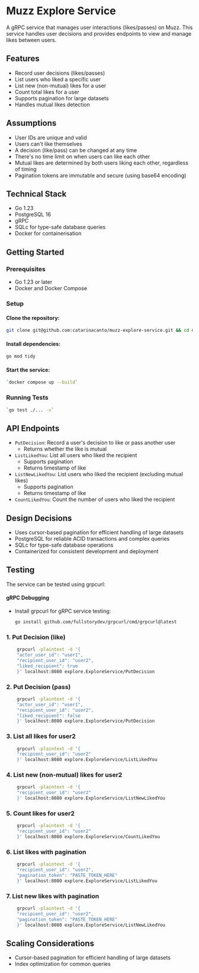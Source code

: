 

# Muzz Explore Service

A gRPC service that manages user interactions (likes/passes) on Muzz. This service handles user decisions and provides endpoints to view and manage likes between users.

## Features

- Record user decisions (likes/passes)
- List users who liked a specific user
- List new (non-mutual) likes for a user
- Count total likes for a user
- Supports pagination for large datasets
- Handles mutual likes detection

## Assumptions

- User IDs are unique and valid
- Users can't like themselves
- A decision (like/pass) can be changed at any time
- There's no time limit on when users can like each other
- Mutual likes are determined by both users liking each other, regardless of timing
- Pagination tokens are immutable and secure (using base64 encoding)

## Technical Stack

- Go 1.23
- PostgreSQL 16
- gRPC
- SQLc for type-safe database queries
- Docker for containerisation

## Getting Started

### Prerequisites

- Go 1.23 or later
- Docker and Docker Compose

### Setup

#### Clone the repository:

```bash
git clone git@github.com:catarinacanto/muzz-explore-service.git && cd muzz-explore-service
```  

#### Install dependencies:

```bash
go mod tidy
```

#### Start the service:
```bash
`docker compose up --build`
```

### Running Tests
```bash
`go test ./... -v`
```

## API Endpoints

-   `PutDecision`: Record a user's decision to like or pass another user
    - Returns whether the like is mutual
-   `ListLikedYou`: List all users who liked the recipient
    - Supports pagination
    - Returns timestamp of like
-   `ListNewLikedYou`: List users who liked the recipient (excluding mutual likes)
    - Supports pagination
    - Returns timestamp of like
-   `CountLikedYou`: Count the number of users who liked the recipient

## Design Decisions

- Uses cursor-based pagination for efficient handling of large datasets
- PostgreSQL for reliable ACID transactions and complex queries
- SQLc for type-safe database operations
- Containerized for consistent development and deployment

## Testing

The service can be tested using grpcurl:
#### gRPC Debugging
- Install grpcurl for gRPC service testing:
  ```bash
  go install github.com/fullstorydev/grpcurl/cmd/grpcurl@latest

### 1. Put Decision (like)

```bash
    grpcurl -plaintext -d '{  
    "actor_user_id": "user1",  
    "recipient_user_id": "user2",  
    "liked_recipient": true  
    }' localhost:8080 explore.ExploreService/PutDecision  
```


### 2. Put Decision (pass)
```bash
    grpcurl -plaintext -d '{  
    "actor_user_id": "user1",  
    "recipient_user_id": "user2",  
    "liked_recipient": false  
    }' localhost:8080 explore.ExploreService/PutDecision  
```

### 3. List all likes for user2
```bash
    grpcurl -plaintext -d '{  
    "recipient_user_id": "user2"  
    }' localhost:8080 explore.ExploreService/ListLikedYou  
```

### 4. List new (non-mutual) likes for user2
```bash
    grpcurl -plaintext -d '{  
    "recipient_user_id": "user2"  
    }' localhost:8080 explore.ExploreService/ListNewLikedYou  
```

### 5. Count likes for user2
```bash
    grpcurl -plaintext -d '{  
    "recipient_user_id": "user2"  
    }' localhost:8080 explore.ExploreService/CountLikedYou  
```

### 6. List likes with pagination
```bash
    grpcurl -plaintext -d '{  
    "recipient_user_id": "user2",  
    "pagination_token": "PASTE_TOKEN_HERE"  
    }' localhost:8080 explore.ExploreService/ListLikedYou  
```

### 7. List new likes with pagination
```bash
    grpcurl -plaintext -d '{  
    "recipient_user_id": "user2",  
    "pagination_token": "PASTE_TOKEN_HERE"  
    }' localhost:8080 explore.ExploreService/ListNewLikedYou  
```

## Scaling Considerations

- Cursor-based pagination for efficient handling of large datasets
- Index optimization for common queries
